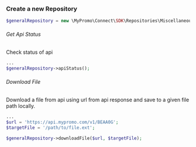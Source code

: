 ### Create a new Repository

```php
$generalRepository = new \MyPromo\Connect\SDK\Repositories\Miscellaneous\GeneralRepository(client);
```

###### Get Api Status

Check status of api

```php
...
$generalRepository->apiStatus();
```

###### Download File

Download a file from api using url from api response and save to a given file path locally.

```php
...
$url = 'https://api.mypromo.com/v1/BEAA0G';
$targetFile = '/path/to/file.ext';

$generalRepository->downloadFile($url, $targetFile);
```
